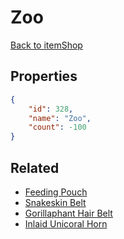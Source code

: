 # Zoo

<no description available>

[Back to itemShop](../item-shops.md)

## Properties

```json
{
    "id": 328,
    "name": "Zoo",
    "count": -100
}
```

## Related

- [Feeding Pouch](../items/9424-feeding-pouch.md)
- [Snakeskin Belt](../items/9425-snakeskin-belt.md)
- [Gorillaphant Hair Belt](../items/9426-gorillaphant-hair-belt.md)
- [Inlaid Unicoral Horn](../items/9427-inlaid-unicoral-horn.md)

